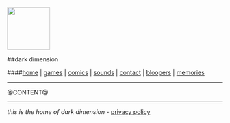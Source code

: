 <head>
<title>dark dimension</title>
<link rel="stylesheet" href="@STYLE_PREFIX@style.css"/>
<link rel="shortcut icon" href="@ROOT@favicon.ico">
<meta charset="UTF-8">
</head>

<img src="@ROOT@logo.png" style="width: 100px;"/>

##dark dimension

####[home](@ROOT@index.html) | [games](@ROOT@pages/games.html) | [comics](@ROOT@pages/comics.html) | [sounds](@ROOT@pages/sounds.html) | [contact](@ROOT@pages/contact.html) | [bloopers](@ROOT@pages/bloopers.html) | [memories](@ROOT@pages/projects.html)

---

@CONTENT@

---

*this is the home of dark dimension* - [privacy policy](privacy_policy.html)
